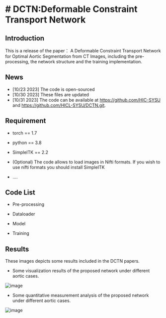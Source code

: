 # # DCTN:Deformable Constraint Transport Network

## Introduction
This is a release of the paper： A Deformable Constraint Transport Network for Optimal Aortic Segmentation from CT Images, including the pre-processing, the network structure and the training implementation.

## News

* [10/23 2023] The code is open-sourced
* [10/30 2023] These files are updated
* [10/31 2023] The code can be available at https://github.com/HIC-SYSU and https://github.com/HICL-SYSU/DCTN.git.

## Requirement

*  torch == 1.7  

*  python == 3.8

*  SimpleITK == 2.2
  
*  (Optional) The code allows to load images in Nifti formats. If you wish to use nifti formats you should install SimpleITK
  
*  ....


##  Code List
* Pre-processing

* Dataloader 

* Model

* Training

## Results

These images depicts some results included in the DCTN papers.

* Some visualization results of the proposed network under different aortic cases.
  
![image](https://github.com/HIC/DCTN/blob/main/IMG/3D.png)

* Some quantitative measurement analysis of the proposed network under different aortic cases.

![image](https://github.com/HIC/DCTN/blob/main/IMG/B-A.png)
